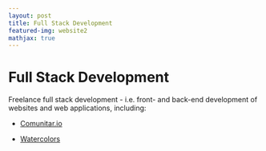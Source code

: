 ```yaml
---
layout: post
title: Full Stack Development
featured-img: website2
mathjax: true
---
```


<!-- <img align="right" width="10%" src="{{site.baseurl}}/assets/img/posts/Vivid_logo.png">
<img align="right" width="10%" src="{{site.baseurl}}/assets/img/posts/IDB_logo.jpg" width="10%"> -->

# Full Stack Development

Freelance full stack development - i.e. front- and back-end development of websites and web applications, including:

* [Comunitar.io](comunitar.io)

* [Watercolors](https://isilarra.github.io/watercolor/)
